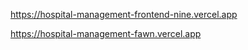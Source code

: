 https://hospital-management-frontend-nine.vercel.app 


https://hospital-management-fawn.vercel.app


